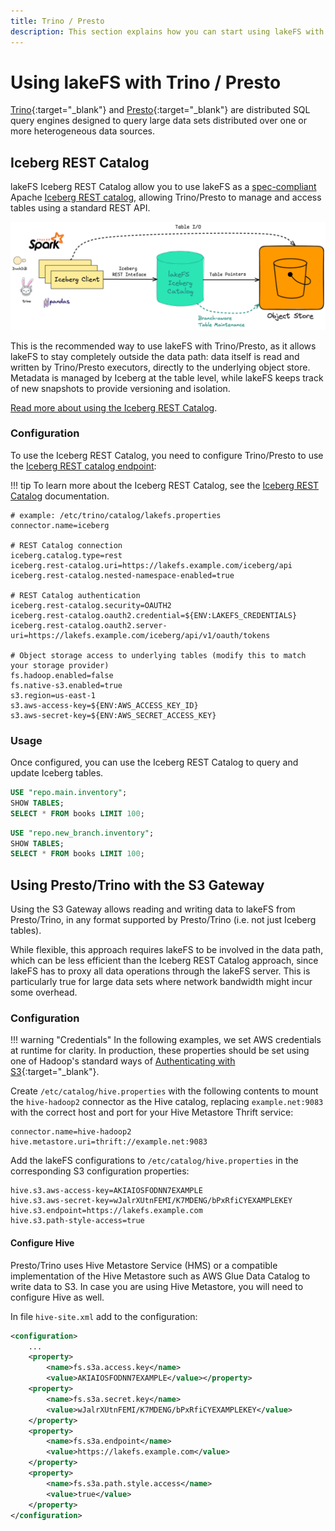 ```yaml
---
title: Trino / Presto
description: This section explains how you can start using lakeFS with the Trino and Presto open-source distributed SQL query engines.
---
```


# Using lakeFS with Trino / Presto 

 [Trino](https://trinodb.io){:target="_blank"} and [Presto](https://prestodb.io){:target="_blank"} are distributed SQL query engines designed to query large data sets distributed over one or more heterogeneous data sources.



## Iceberg REST Catalog 

lakeFS Iceberg REST Catalog allow you to use lakeFS as a [spec-compliant](https://github.com/apache/iceberg/blob/main/open-api/rest-catalog-open-api.yaml) Apache [Iceberg REST catalog](https://editor-next.swagger.io/?url=https://raw.githubusercontent.com/apache/iceberg/main/open-api/rest-catalog-open-api.yaml), 
allowing Trino/Presto to manage and access tables using a standard REST API. 

![lakeFS Iceberg REST Catalog](../assets/img/lakefs_iceberg_rest_catalog.png)

This is the recommended way to use lakeFS with Trino/Presto, as it allows lakeFS to stay completely outside the data path: data itself is read and written by Trino/Presto executors, directly to the underlying object store. Metadata is managed by Iceberg at the table level, while lakeFS keeps track of new snapshots to provide versioning and isolation.

[Read more about using the Iceberg REST Catalog](./iceberg.md#iceberg-rest-catalog).

### Configuration

To use the Iceberg REST Catalog, you need to configure Trino/Presto to use the [Iceberg REST catalog endpoint](https://trino.io/docs/current/object-storage/metastores.html#iceberg-rest-catalog):

!!! tip
    To learn more about the Iceberg REST Catalog, see the [Iceberg REST Catalog](./iceberg.md#iceberg-rest-catalog) documentation.


```properties
# example: /etc/trino/catalog/lakefs.properties
connector.name=iceberg

# REST Catalog connection
iceberg.catalog.type=rest
iceberg.rest-catalog.uri=https://lakefs.example.com/iceberg/api
iceberg.rest-catalog.nested-namespace-enabled=true

# REST Catalog authentication
iceberg.rest-catalog.security=OAUTH2
iceberg.rest-catalog.oauth2.credential=${ENV:LAKEFS_CREDENTIALS}
iceberg.rest-catalog.oauth2.server-uri=https://lakefs.example.com/iceberg/api/v1/oauth/tokens

# Object storage access to underlying tables (modify this to match your storage provider)
fs.hadoop.enabled=false
fs.native-s3.enabled=true
s3.region=us-east-1
s3.aws-access-key=${ENV:AWS_ACCESS_KEY_ID}
s3.aws-secret-key=${ENV:AWS_SECRET_ACCESS_KEY}
```

### Usage

Once configured, you can use the Iceberg REST Catalog to query and update Iceberg tables.

```sql
USE "repo.main.inventory";
SHOW TABLES;
SELECT * FROM books LIMIT 100;
```

```sql
USE "repo.new_branch.inventory";
SHOW TABLES;
SELECT * FROM books LIMIT 100;
```

## Using Presto/Trino with the S3 Gateway

Using the S3 Gateway allows reading and writing data to lakeFS from Presto/Trino, in any format supported by Presto/Trino (i.e. not just Iceberg tables). 

While flexible, this approach requires lakeFS to be involved in the data path, which can be less efficient than the Iceberg REST Catalog approach, since lakeFS has to proxy all data operations through the lakeFS server. This is particularly true for large data sets where network bandwidth might incur some overhead.

### Configuration

!!! warning "Credentials"
    In the following examples, we set AWS credentials at runtime for clarity. In production, these properties should be set using one of Hadoop's standard ways of [Authenticating with S3](https://hadoop.apache.org/docs/stable/hadoop-aws/tools/hadoop-aws/index.html#Authenticating_with_S3){:target="_blank"}. 


Create `/etc/catalog/hive.properties` with the following contents to mount the `hive-hadoop2` connector as the Hive catalog, replacing `example.net:9083` with the correct host and port for your Hive Metastore Thrift service:

```properties
connector.name=hive-hadoop2
hive.metastore.uri=thrift://example.net:9083
```

Add the lakeFS configurations to `/etc/catalog/hive.properties` in the corresponding S3 configuration properties:

```properties
hive.s3.aws-access-key=AKIAIOSFODNN7EXAMPLE
hive.s3.aws-secret-key=wJalrXUtnFEMI/K7MDENG/bPxRfiCYEXAMPLEKEY
hive.s3.endpoint=https://lakefs.example.com
hive.s3.path-style-access=true
```

#### Configure Hive

Presto/Trino uses Hive Metastore Service (HMS) or a compatible implementation of the Hive Metastore such as AWS Glue Data Catalog to write data to S3.
In case you are using Hive Metastore, you will need to configure Hive as well.

In file `hive-site.xml` add to the configuration:

```xml
<configuration>
    ...
    <property>
        <name>fs.s3a.access.key</name>
        <value>AKIAIOSFODNN7EXAMPLE</value></property>
    <property>
        <name>fs.s3a.secret.key</name>
        <value>wJalrXUtnFEMI/K7MDENG/bPxRfiCYEXAMPLEKEY</value>
    </property>
    <property>
        <name>fs.s3a.endpoint</name>
        <value>https://lakefs.example.com</value>
    </property>
    <property>
        <name>fs.s3a.path.style.access</name>
        <value>true</value>
    </property>
</configuration>
```
 
 